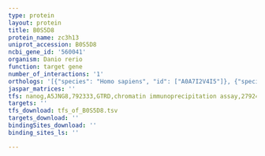 ```yaml
---
type: protein
layout: protein
title: B0S5D8
protein_name: zc3h13
uniprot_accession: B0S5D8
ncbi_gene_id: '560041'
organism: Danio rerio
function: target gene
number_of_interactions: '1'
orthologs: '[{"species": "Homo sapiens", "id": ["A0A7I2V4I5"]}, {"species": "Mus musculus", "id": ["A0A2I3BPQ5"]}, {"species": "Rattus norvegicus", "id": ["<a href=\"/protein/e9psn4\">E9PSN4</a>"]}, {"species": "Caenorhabditis elegans", "id": ["<a href=\"/protein/o44498\">O44498</a>"]}]'
jaspar_matrices: ''
tfs: nanog,A5JNG8,792333,GTRD,chromatin immunoprecipitation assay,27924024%5Buid%5D,No
targets: ''
tfs_download: tfs_of_B0S5D8.tsv
targets_download: ''
bindingSites_download: ''
binding_sites_ls: ''

---
```

